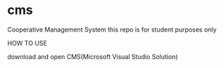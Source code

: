 cms
===
Cooperative Management System
this repo is for student purposes only

HOW TO USE

download and open CMS(Microsoft Visual Studio Solution)
